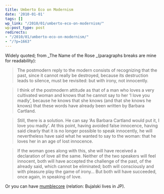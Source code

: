 ```yaml
---
title: Umberto Eco on Modernism
date: '2010-01-01'
tags: []
wp_link: "/2010/01/umberto-eco-on-modernism/"
wp:post_type: post
redirects:
- "/2010/01/umberto-eco-on-modernism/"
- "/?p=1663"
---
```


Widely quoted; from _The Name of the Rose _(paragraphs breaks are mine for readability):

> The postmodern reply to the modern consists of recognizing that the past, since it cannot really be destroyed, because its destruction leads to silence, must be revisited: but with irony, not innocently.

>

> I think of the postmodern attitude as that of a man who loves a very cultivated woman and knows that he cannot say to her ‘I love you madly’, because he knows that she knows (and that she knows he knows) that these words have already been written by Barbara Cartland.

>

> Still, there is a solution. He can say ‘As Barbara Cartland would put it, I love you madly’. At this point, having avoided false innocence, having said clearly that it is no longer possible to speak innocently, he will nevertheless have said what he wanted to say to the woman: that he loves her in an age of lost innocence.

>

> If the woman goes along with this, she will have received a declaration of love all the same. Neither of the two speakers will feel innocent, both will have accepted the challenge of the past, of the already said, which cannot be eliminated; both will consciously and with pleasure play the game of irony… But both will have succeeded, once again, in speaking of love.

Or you can have [mumblecore](http://en.wikipedia.org/wiki/Funny_Ha_Ha) (relation: Bujalski lives in JP).
